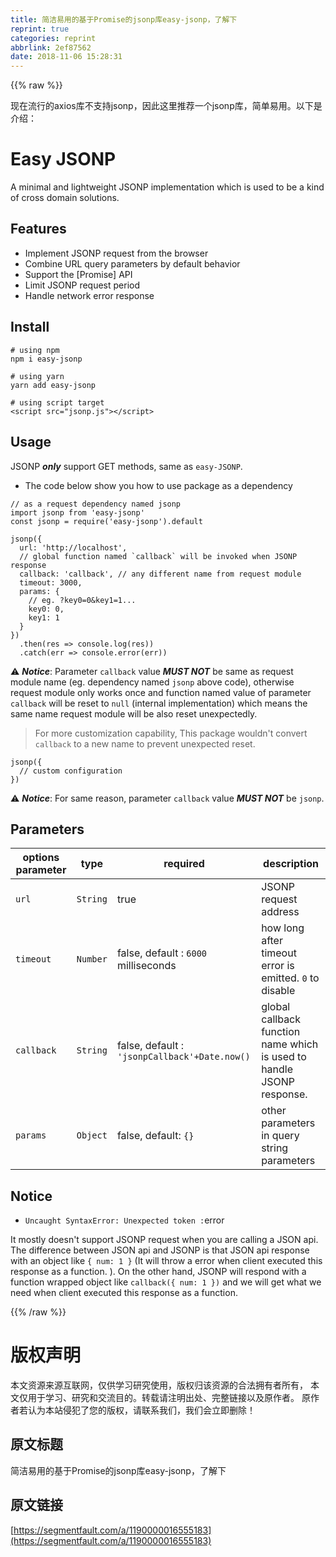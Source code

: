 ```yaml
---
title: 简洁易用的基于Promise的jsonp库easy-jsonp，了解下
reprint: true
categories: reprint
abbrlink: 2ef87562
date: 2018-11-06 15:28:31
---
```


{{% raw %}}
<p>&#x73B0;&#x5728;&#x6D41;&#x884C;&#x7684;axios&#x5E93;&#x4E0D;&#x652F;&#x6301;jsonp&#xFF0C;&#x56E0;&#x6B64;&#x8FD9;&#x91CC;&#x63A8;&#x8350;&#x4E00;&#x4E2A;jsonp&#x5E93;&#xFF0C;&#x7B80;&#x5355;&#x6613;&#x7528;&#x3002;&#x4EE5;&#x4E0B;&#x662F;&#x4ECB;&#x7ECD;&#xFF1A;</p><h1 id="articleHeader0">Easy JSONP</h1><p>A minimal and lightweight JSONP implementation which is used to be a kind of cross domain solutions.</p><h2 id="articleHeader1">Features</h2><ul><li>Implement JSONP request from the browser</li><li>Combine URL query parameters by default behavior</li><li>Support the [Promise] API</li><li>Limit JSONP request period</li><li>Handle network error response</li></ul><h2 id="articleHeader2">Install</h2><div class="widget-codetool" style="display:none"><div class="widget-codetool--inner"><span class="selectCode code-tool" data-toggle="tooltip" data-placement="top" title="" data-original-title="&#x5168;&#x9009;"></span> <span type="button" class="copyCode code-tool" data-toggle="tooltip" data-placement="top" data-clipboard-text="# using npm
npm i easy-jsonp" title="" data-original-title="&#x590D;&#x5236;"></span> <span type="button" class="saveToNote code-tool" data-toggle="tooltip" data-placement="top" title="" data-original-title="&#x653E;&#x8FDB;&#x7B14;&#x8BB0;"></span></div></div><pre class="bash hljs"><code class="bash"><span class="hljs-comment"># using npm</span>
npm i easy-jsonp</code></pre><div class="widget-codetool" style="display:none"><div class="widget-codetool--inner"><span class="selectCode code-tool" data-toggle="tooltip" data-placement="top" title="" data-original-title="&#x5168;&#x9009;"></span> <span type="button" class="copyCode code-tool" data-toggle="tooltip" data-placement="top" data-clipboard-text="# using yarn
yarn add easy-jsonp" title="" data-original-title="&#x590D;&#x5236;"></span> <span type="button" class="saveToNote code-tool" data-toggle="tooltip" data-placement="top" title="" data-original-title="&#x653E;&#x8FDB;&#x7B14;&#x8BB0;"></span></div></div><pre class="bash hljs"><code class="bash"><span class="hljs-comment"># using yarn</span>
yarn add easy-jsonp</code></pre><div class="widget-codetool" style="display:none"><div class="widget-codetool--inner"><span class="selectCode code-tool" data-toggle="tooltip" data-placement="top" title="" data-original-title="&#x5168;&#x9009;"></span> <span type="button" class="copyCode code-tool" data-toggle="tooltip" data-placement="top" data-clipboard-text="# using script target
&lt;script src=&quot;jsonp.js&quot;&gt;&lt;/script&gt;" title="" data-original-title="&#x590D;&#x5236;"></span> <span type="button" class="saveToNote code-tool" data-toggle="tooltip" data-placement="top" title="" data-original-title="&#x653E;&#x8FDB;&#x7B14;&#x8BB0;"></span></div></div><pre class="xml hljs"><code class="html"># using script target
<span class="hljs-tag">&lt;<span class="hljs-name">script</span> <span class="hljs-attr">src</span>=<span class="hljs-string">&quot;jsonp.js&quot;</span>&gt;</span><span class="undefined"></span><span class="hljs-tag">&lt;/<span class="hljs-name">script</span>&gt;</span></code></pre><h2 id="articleHeader3">Usage</h2><p>JSONP <strong><em>only</em></strong> support GET methods, same as <code>easy-JSONP</code>.</p><ul><li>The code below show you how to use package as a dependency</li></ul><div class="widget-codetool" style="display:none"><div class="widget-codetool--inner"><span class="selectCode code-tool" data-toggle="tooltip" data-placement="top" title="" data-original-title="&#x5168;&#x9009;"></span> <span type="button" class="copyCode code-tool" data-toggle="tooltip" data-placement="top" data-clipboard-text="// as a request dependency named jsonp
import jsonp from &apos;easy-jsonp&apos;
const jsonp = require(&apos;easy-jsonp&apos;).default" title="" data-original-title="&#x590D;&#x5236;"></span> <span type="button" class="saveToNote code-tool" data-toggle="tooltip" data-placement="top" title="" data-original-title="&#x653E;&#x8FDB;&#x7B14;&#x8BB0;"></span></div></div><pre class="javascript hljs"><code class="js"><span class="hljs-comment">// as a request dependency named jsonp</span>
<span class="hljs-keyword">import</span> jsonp <span class="hljs-keyword">from</span> <span class="hljs-string">&apos;easy-jsonp&apos;</span>
<span class="hljs-keyword">const</span> jsonp = <span class="hljs-built_in">require</span>(<span class="hljs-string">&apos;easy-jsonp&apos;</span>).default</code></pre><div class="widget-codetool" style="display:none"><div class="widget-codetool--inner"><span class="selectCode code-tool" data-toggle="tooltip" data-placement="top" title="" data-original-title="&#x5168;&#x9009;"></span> <span type="button" class="copyCode code-tool" data-toggle="tooltip" data-placement="top" data-clipboard-text="jsonp({
  url: &apos;http://localhost&apos;,
  // global function named `callback` will be invoked when JSONP response
  callback: &apos;callback&apos;, // any different name from request module
  timeout: 3000,
  params: {
    // eg. ?key0=0&amp;key1=1...
    key0: 0,
    key1: 1
  }
})
  .then(res =&gt; console.log(res))
  .catch(err =&gt; console.error(err))" title="" data-original-title="&#x590D;&#x5236;"></span> <span type="button" class="saveToNote code-tool" data-toggle="tooltip" data-placement="top" title="" data-original-title="&#x653E;&#x8FDB;&#x7B14;&#x8BB0;"></span></div></div><pre class="javascript hljs"><code class="js">jsonp({
  <span class="hljs-attr">url</span>: <span class="hljs-string">&apos;http://localhost&apos;</span>,
  <span class="hljs-comment">// global function named `callback` will be invoked when JSONP response</span>
  callback: <span class="hljs-string">&apos;callback&apos;</span>, <span class="hljs-comment">// any different name from request module</span>
  timeout: <span class="hljs-number">3000</span>,
  <span class="hljs-attr">params</span>: {
    <span class="hljs-comment">// eg. ?key0=0&amp;key1=1...</span>
    key0: <span class="hljs-number">0</span>,
    <span class="hljs-attr">key1</span>: <span class="hljs-number">1</span>
  }
})
  .then(<span class="hljs-function"><span class="hljs-params">res</span> =&gt;</span> <span class="hljs-built_in">console</span>.log(res))
  .catch(<span class="hljs-function"><span class="hljs-params">err</span> =&gt;</span> <span class="hljs-built_in">console</span>.error(err))</code></pre><p>&#x26A0;&#xFE0F; <strong><em>Notice</em></strong>: Parameter <code>callback</code> value <strong><em>MUST NOT</em></strong> be same as request module name (eg. dependency named <code>jsonp</code> above code), otherwise request module only works once and function named value of parameter <code>callback</code> will be reset to <code>null</code> (internal implementation) which means the same name request module will be also reset unexpectedly.</p><blockquote>For more customization capability, This package wouldn&apos;t convert <code>callback</code> to a new name to prevent unexpected reset.</blockquote><div class="widget-codetool" style="display:none"><div class="widget-codetool--inner"><span class="selectCode code-tool" data-toggle="tooltip" data-placement="top" title="" data-original-title="&#x5168;&#x9009;"></span> <span type="button" class="copyCode code-tool" data-toggle="tooltip" data-placement="top" data-clipboard-text="jsonp({
  // custom configuration
})" title="" data-original-title="&#x590D;&#x5236;"></span> <span type="button" class="saveToNote code-tool" data-toggle="tooltip" data-placement="top" title="" data-original-title="&#x653E;&#x8FDB;&#x7B14;&#x8BB0;"></span></div></div><pre class="javascript hljs"><code class="js">jsonp({
  <span class="hljs-comment">// custom configuration</span>
})</code></pre><p>&#x26A0;&#xFE0F; <strong><em>Notice</em></strong>: For same reason, parameter <code>callback</code> value <strong><em>MUST NOT</em></strong> be <code>jsonp</code>.</p><h2 id="articleHeader4">Parameters</h2><table><thead><tr><th>options parameter</th><th>type</th><th>required</th><th>description</th></tr></thead><tbody><tr><td><code>url</code></td><td><code>String</code></td><td>true</td><td>JSONP request address</td></tr><tr><td><code>timeout</code></td><td><code>Number</code></td><td>false, default : <code>6000</code> milliseconds</td><td>how long after timeout error is emitted. <code>0</code> to disable</td></tr><tr><td><code>callback</code></td><td><code>String</code></td><td>false, default : <code>&apos;jsonpCallback&apos;+Date.now()</code></td><td>global callback function name which is used to handle JSONP response.</td></tr><tr><td><code>params</code></td><td><code>Object</code></td><td>false, default: <code>{}</code></td><td>other parameters in query string parameters</td></tr></tbody></table><h2 id="articleHeader5">Notice</h2><ul><li><code>Uncaught SyntaxError: Unexpected token :</code>error</li></ul><p>It mostly doesn&apos;t support JSONP request when you are calling a JSON api. The difference between JSON api and JSONP is that JSON api response with an object like <code>{ num: 1 }</code> (It will throw a error when client executed this response as a function. ). On the other hand, JSONP will respond with a function wrapped object like <code>callback({ num: 1 })</code> and we will get what we need when client executed this response as a function.</p>
{{% /raw %}}

# 版权声明
本文资源来源互联网，仅供学习研究使用，版权归该资源的合法拥有者所有，
本文仅用于学习、研究和交流目的。转载请注明出处、完整链接以及原作者。
原作者若认为本站侵犯了您的版权，请联系我们，我们会立即删除！

## 原文标题
简洁易用的基于Promise的jsonp库easy-jsonp，了解下

## 原文链接
[https://segmentfault.com/a/1190000016555183](https://segmentfault.com/a/1190000016555183)

